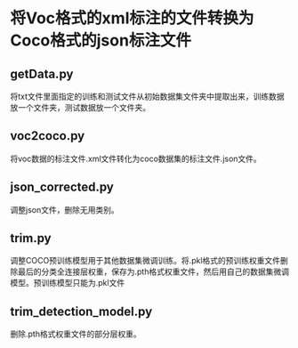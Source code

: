# 将Voc格式的xml标注的文件转换为Coco格式的json标注文件

## getData.py

将txt文件里面指定的训练和测试文件从初始数据集文件夹中提取出来，训练数据放一个文件夹，测试数据放一个文件夹。

## voc2coco.py

将voc数据的标注文件.xml文件转化为coco数据集的标注文件.json文件。

## json_corrected.py
 
调整json文件，删除无用类别。

## trim.py

调整COCO预训练模型用于其他数据集微调训练。将.pkl格式的预训练权重文件删除最后的分类全连接层权重，保存为.pth格式权重文件，然后用自己的数据集微调模型。预训练模型只能为.pkl文件

## trim_detection_model.py

删除.pth格式权重文件的部分层权重。
